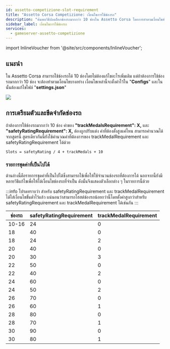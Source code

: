 ```yaml
---
id: assetto-competizione-slot-requirement
title: "Assetto Corsa Competizione: เงื่อนไขการใช้ช่องรถ"
description: "ค้นพบวิธีปลดล็อกช่องรถมากกว่า 10 ช่องใน Assetto Corsa โดยการทำตามเงื่อนไขสำคัญเพื่อประสบการณ์การเล่นที่ดียิ่งขึ้น → เรียนรู้เพิ่มเติมตอนนี้"
sidebar_label: เงื่อนไขการใช้ช่องรถ
services:
  - gameserver-assetto-competizione
---
```


import InlineVoucher from '@site/src/components/InlineVoucher';

## แนะนำ

ใน Assetto Corsa สามารถใช้ช่องรถได้ 10 ช่องโดยไม่ต้องแก้ไขอะไรเพิ่มเติม แต่ถ้าต้องการใช้ช่องรถมากกว่า 10 ช่อง จะต้องทำตามเงื่อนไขบางอย่าง เงื่อนไขเหล่านี้จะตั้งค่าไว้ใน "**Configs**" และในนั้นต้องแก้ไขไฟล์ "**settings.json**"

![](https://screensaver01.zap-hosting.com/index.php/s/QbA5ZaeFywt974J/preview)

<InlineVoucher />

## การเตรียมตัวและขีดจำกัดช่องรถ

ถ้าต้องการใช้ช่องรถมากกว่า 10 ช่อง ค่าของ **"trackMedalsRequirement": X,** และ **"safetyRatingRequirement": X,** ต้องถูกปรับแต่ง
ค่าที่ต้องตั้งสูงแค่ไหน สามารถคำนวณได้จากสูตรนี้
สูตรเดียวกันนี้ยังใช้คำนวณค่าที่ต้องการของ trackMedalRequirement และ safetyRatingRequirement ได้ด้วย

```
Slots = safetyRating / 4 + trackMedals + 10 
```

### รายการชุดค่าที่เป็นไปได้

ด้านล่างนี้คือรายการชุดค่าที่เป็นไปได้ซึ่งสามารถใช้เพื่อให้ใช้จำนวนช่องรถที่ต้องการได้
นอกจากนี้ยังมีหลายวิธีแก้ไขเพื่อให้ได้เงื่อนไขช่องรถที่จำเป็น
ดังนั้นจึงแสดงตัวเลือกต่าง ๆ ในรายการนี้ด้วย

:::info
โปรดทราบว่า สำหรับ safetyRatingRequirement และ trackMedalRequirement ได้ใส่เงื่อนไขขั้นต่ำไว้แล้ว แน่นอนว่าสามารถโฮสต์ช่องรถน้อยกว่านี้โดยตั้งค่าสูงกว่าสำหรับ safetyRatingRequirement และ trackMedalRequirement ได้เช่นกัน
:::

ช่องรถ | safetyRatingRequirement | trackMedalRequirement
-----|-------|---------
10-16 | 24 | 0
18 | 40 | 0
18 | 24 | 2
20 | 40 | 0
20 | 30 | 3
22 | 50 | 0
22 | 40 | 2
24 | 60 | 0
24 | 50 | 2
26 | 70 | 0
26 | 60 | 1
28 | 80 | 0
28 | 70 | 1
30 | 90 | 0
30 | 80 | 1

<InlineVoucher />